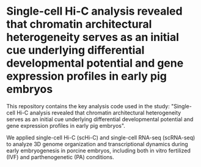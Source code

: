 # Single-cell Hi-C analysis revealed that chromatin architectural heterogeneity serves as an initial cue underlying differential developmental potential and gene expression profiles in early pig embryos

This repository contains the key analysis code used in the study:
"Single-cell Hi-C analysis revealed that chromatin architectural heterogeneity serves as an initial cue underlying differential developmental potential and gene expression profiles in early pig embryos".

We applied single-cell Hi-C (scHi-C) and single-cell RNA-seq (scRNA-seq) to analyze 3D genome organization and transcriptional dynamics during early embryogenesis in porcine embryos, including both in vitro fertilized (IVF) and parthenogenetic (PA) conditions.

